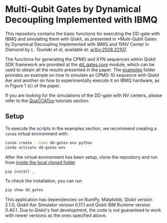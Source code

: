 # Multi-Qubit Gates by Dynamical Decoupling Implemented with IBMQ

This repository contains the basic functions for executing the DD-gate with IBMQ and simulating them with Qiskit, as presented in *Multi-Qubit Gates by Dynamical Decoupling Implemented with IBMQ and 15NV Center in Diamond by *L. Tsunaki et al*, available at: [arXiv:2508.22107](https://arxiv.org/abs/2509.22107).

The functions for generating the CPMG and XYN sequences within Qiskit SDK framework are provided at the [dd_gates.core](https://github.com/lucas-tsunaki/dd-gates-ibmq/blob/main/dd_gates/core.py) module, which can be used to obtain all the results presented in the paper.
The [examples](https://github.com/lucas-tsunaki/dd-gates-ibmq/tree/main/examples) folder provides an example on how to simulate an CPMG-10 sequence with Qiskit Aer and another on how to experimentally execute it on IBMQ hardware, as in Figure 1 (c) of the paper.

If you are looking for the simulations of the DD-gate with NV centers, please refer to the [QuaCCAToo](https://qiss-hzb.github.io/QuaCCAToo/notebooks.html) tutorials section.

## Setup

To execute the scripts in the examples section, we recommend creating a `conda` virtual environment with:
```sh
conda create --name dd-gates-env python
conda activate dd-gates-env 
```
After the virtual environment has been setup, clone the repository and run from <u>inside the local cloned folder </u>
``` sh
pip install .
```
To check the installation, you can run
``` sh
pip show dd_gates
```
This application has dependencies on NumPy, Matplotlib, Qiskit version 2.1.0, Qiskit Aer Simulator version 0.17.1 and Qiskit IBM Runtime version 0.40.1.
Due to Qiskit's fast development, the code is not guaranteed to work with newer versions as the ones specified above. 
